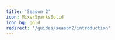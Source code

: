 ```yaml
---
title: 'Season 2'
icon: MixerSparksSolid
icon_bg: gold
redirect: '/guides/season2/introduction'
---
```


